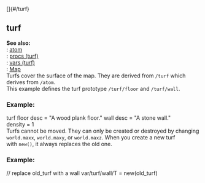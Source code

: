 []{#/turf}    
## turf    
**See also:**    
:   [atom](/ref/atom/atom.md)    
:   [procs (turf)](/ref/turf/proc/proc.md)    
:   [vars (turf)](/ref/turf/var/var.md)    
:   [Map](/ref/map/map.md)    
Turfs cover the surface of the map. They are derived from `/turf` which    
derives from `/atom`.    
This example defines the turf prototype `/turf/floor` and `/turf/wall`.    
### Example:    
turf floor desc = \"A wood plank floor.\" wall desc = \"A stone wall.\"    
density = 1    
Turfs cannot be moved. They can only be created or destroyed by changing    
`world.maxx`, `world.maxy`, or `world.maxz`. When you create a new turf    
with `new()`, it always replaces the old one.    
### Example:    
// replace old_turf with a wall var/turf/wall/T = new(old_turf)  